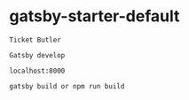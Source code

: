 # gatsby-starter-default
    Ticket Butler

<!-- for running the app  -->

    Gatsby develop  

<!-- go ro you browser and copy this in to it  -->

    localhost:8000

<!-- For building the app -->

    gatsby build or npm run build
